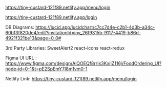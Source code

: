 https://tiny-custard-121f89.netlify.app/menu/login


https://tiny-custard-121f89.netlify.app/login


DB Diagrams: https://lucid.app/lucidchart/c7cc7d4e-c2b1-4d3b-a34c-60b13f820de4/edit?invitationId=inv_26f9315b-9117-4419-b86d-4921f321be13&page=0_0#


3rd Party Libraries: SweetAlert2
                     react-icons
                     react-redux

Figma UI URL : https://www.figma.com/design/AiQOEQf8rrIx3KxjIZ116j/FoodOrdering_UI?node-id=0-1&t=pE2SpEmY7I8m1vm0-1

Netlify Link: https://tiny-custard-121f89.netlify.app/menu/login

